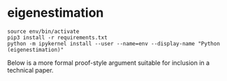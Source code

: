 # eigenestimation


```
source env/bin/activate
pip3 install -r requirements.txt
python -m ipykernel install --user --name=env --display-name "Python (eigenestimation)"
```

Below is a more formal proof-style argument suitable for inclusion in a technical paper.

